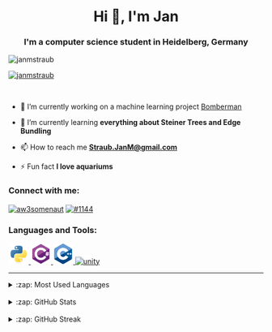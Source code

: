 <h1 align="center">Hi 👋, I'm Jan</h1>
<h3 align="center">I'm a computer science student in Heidelberg, Germany</h3>

<p align="left"> <img src="https://komarev.com/ghpvc/?username=janmstraub&label=Profile%20views&color=0e75b6&style=flat" alt="janmstraub" /> </p>

<p align="left"> <a href="https://github.com/ryo-ma/github-profile-trophy"><img src="https://github-profile-trophy.vercel.app/?username=janmstraub" alt="janmstraub" /></a> </p>

<p align="left"> <a href="https://twitter.com/" target="blank"><img src="https://img.shields.io/twitter/follow/?logo=twitter&style=for-the-badge" alt="" /></a> </p>

- 🔭 I’m currently working on a machine learning project [Bomberman]([https://github.com/JanMStraub/Visualization-of-Heat-Waves](https://github.com/JanMStraub/ML_bomberman_project))

- 🌱 I’m currently learning **everything about Steiner Trees and Edge Bundling**

- 📫 How to reach me **Straub.JanM@gmail.com**

- ⚡ Fun fact **I love aquariums**

<h3 align="left">Connect with me:</h3>
<p align="left">
<a href="https://instagram.com/aw3somenaut" target="blank"><img align="center" src="https://raw.githubusercontent.com/rahuldkjain/github-profile-readme-generator/master/src/images/icons/Social/instagram.svg" alt="aw3somenaut" height="30" width="40" /></a>
<a href="https://discord.gg/#1144" target="blank"><img align="center" src="https://raw.githubusercontent.com/rahuldkjain/github-profile-readme-generator/master/src/images/icons/Social/discord.svg" alt="#1144" height="30" width="40" /></a>
</p>

<h3 align="left">Languages and Tools:</h3>
<p align="left"> 
<a href="https://www.python.org" target="_blank"> <img src="https://raw.githubusercontent.com/devicons/devicon/master/icons/python/python-original.svg" alt="python" width="40" height="40"/> </a>
<a href="https://www.w3schools.com/cs/" target="_blank"> <img src="https://raw.githubusercontent.com/devicons/devicon/master/icons/csharp/csharp-original.svg" alt="csharp" width="40" height="40"/> </a>
<a href="https://www.w3schools.com/cpp/" target="_blank"> <img src="https://raw.githubusercontent.com/devicons/devicon/master/icons/cplusplus/cplusplus-original.svg" alt="cplusplus" width="40" height="40"/> </a>
<a href="https://unity.com/" target="_blank"> <img src="https://www.vectorlogo.zone/logos/unity3d/unity3d-icon.svg" alt="unity" width="40" height="40"/> </a> 
</p>

---

<details>
  <summary>:zap: Most Used Languages</summary>
    <p><img align="center" src="https://github-readme-stats.vercel.app/api/top-langs?username=janmstraub&show_icons=true&locale=en&layout=compact" alt="janmstraub" /></p>
</details>

<br>

<details>
  <summary>:zap: GitHub Stats</summary>
    <p>&nbsp;<img align="center" src="https://github-readme-stats.vercel.app/api?username=janmstraub&show_icons=true&locale=en" alt="janmstraub" /></p>
</details>

<br>

<details>
  <summary>:zap: GitHub Streak</summary>
    <p><img align="center" src="https://github-readme-streak-stats.herokuapp.com/?user=janmstraub&" alt="janmstraub" /></p>
</details>



